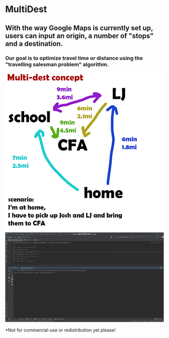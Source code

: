 # MultiDest

## With the way Google Maps is currently set up, users can input an origin, a number of "stops" and a destination. 
### Our goal is to optimize travel time or distance using the "travelling salesman problem" algorithm.

![](concept-1.png)
![](walkthrough.gif)

*Not for commercial-use or redistribution yet please!
